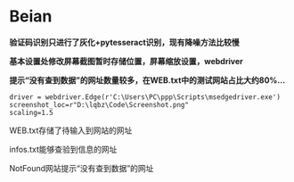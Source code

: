 # Beian
**验证码识别只进行了灰化+pytesseract识别，现有降噪方法比较慢**

**基本设置处修改屏幕截图暂时存储位置，屏幕缩放设置，webdriver**

**提示“没有查到数据”的网址数量较多，在WEB.txt中的测试网站占比大约80%...**

```
driver = webdriver.Edge(r'C:\Users\PC\ppp\Scripts\msedgedriver.exe')
screenshot_loc=r"D:\lqbz\Code\Screenshot.png"
scaling=1.5
```
WEB.txt存储了待输入到网站的网址

infos.txt能够查验到信息的网址

NotFound网站提示“没有查到数据”的网址
